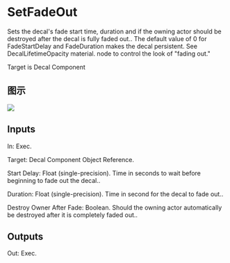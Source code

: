 # SetFadeOut

Sets the decal's fade start time, duration and if the owning actor should be destroyed after the decal is fully faded out.. The default value of 0 for FadeStartDelay and FadeDuration makes the decal persistent. See DecalLifetimeOpacity material. node to control the look of "fading out."

Target is Decal Component

## 图示

![]($-20221218-20334116.png)

## Inputs

In: Exec.

Target: Decal Component Object Reference.

Start Delay: Float (single-precision). Time in seconds to wait before beginning to fade out the decal..

Duration: Float (single-precision). Time in second for the decal to fade out..

Destroy Owner After Fade: Boolean. Should the owning actor automatically be destroyed after it is completely faded out..  

## Outputs

Out: Exec.

